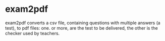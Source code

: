 exam2pdf
========

exam2pdf converts a csv file, containing questions with multiple answers (a test), to pdf files: one. or more, are the test to be delivered, the other is the checker used by teachers.